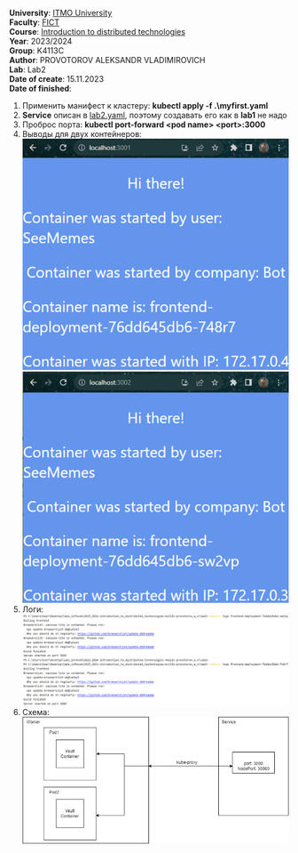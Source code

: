 **University**: [ITMO University](https://itmo.ru/ru/) \
**Faculty**: [FICT](https://fict.itmo.ru) \
**Course**: [Introduction to distributed technologies](https://github.com/itmo-ict-faculty/introduction-to-distributed-technologies) \
**Year**: 2023/2024 \
**Group**: K4113C \
**Author**: PROVOTOROV ALEKSANDR VLADIMIROVICH \
**Lab**: Lab2 \
**Date of create**: 15.11.2023 \
**Date of finished**: 
1. Применить манифест к кластеру: **kubectl apply -f .\myfirst.yaml**
2. **Service** описан в [lab2.yaml](lab2.yaml), поэтому создавать его как в **lab1** не надо
3. Проброс порта: **kubectl port-forward \<pod name\> \<port\>:3000**
4. Выводы для двух контейнеров: \
![cont1](cont1.png) ![cont2](cont2.png)
5. Логи: \
![логи](logs.png)
6. Схема: \
![схема контейнера и сервиса в кластере](scheme.png)